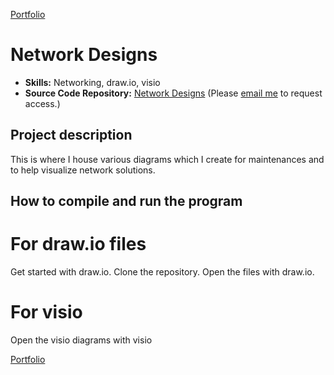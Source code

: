 [Portfolio](./)

Network Designs
===============

-   **Skills:** Networking, draw.io, visio
-   **Source Code Repository:** [Network Designs](https://github.com/adamrt918/Diagram)
    (Please [email me](https://mail.google.com/mail/u/0/?source=mailto&to=thiemann.adam@gmail.com&su=Github_Access&fs=1&tf=cm) to request access.)

## Project description

This is where I house various diagrams which I create for maintenances and to help visualize network solutions.

## How to compile and run the program
# For draw.io files
Get started with draw.io.
Clone the repository.
Open the files with draw.io.

# For visio
Open the visio diagrams with visio

[Portfolio](./)
